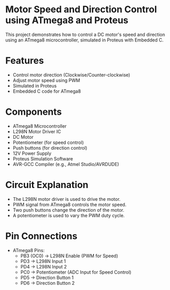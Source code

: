 # Motor Speed and Direction Control using ATmega8 and Proteus
This project demonstrates how to control a DC motor's speed and direction using an ATmega8 microcontroller, simulated in Proteus with Embedded C.

# Features
  * Control motor direction (Clockwise/Counter-clockwise)
  * Adjust motor speed using PWM
  * Simulated in Proteus
  * Embedded C code for ATmega8

# Components
  * ATmega8 Microcontroller
  * L298N Motor Driver IC
  * DC Motor
  * Potentiometer (for speed control)
  * Push buttons (for direction control)
  * 12V Power Supply
  * Proteus Simulation Software
  * AVR-GCC Compiler (e.g., Atmel Studio/AVRDUDE)

# Circuit Explanation
  - The L298N motor driver is used to drive the motor.
  - PWM signal from ATmega8 controls the motor speed.
  - Two push buttons change the direction of the motor.
  - A potentiometer is used to vary the PWM duty cycle.

# Pin Connections
  - ATmega8 Pins:
    * PB3 (OC0) → L298N Enable (PWM for Speed)
    * PD3 → L298N Input 1
    * PD4 → L298N Input 2
    * PC0 → Potentiometer (ADC Input for Speed Control)
    * PD5 → Direction Button 1
    * PD6 → Direction Button 2

